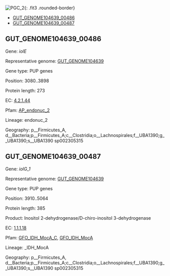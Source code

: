 ![PGC_2](../static/images/Clusters_figure/PGC_2.jpg){: .fit3 .rounded-border}

<ul id="myTab" class="nav nav-tabs">
  <li class="active">
        <a href="#tab1" data-toggle="tab">GUT_GENOME104639_00486</a>
  </li>
<li><a href="#tab2" data-toggle="tab">GUT_GENOME104639_00487</a></li>
</ul>

<div id="myTabContent" class="tab-content">
  <div class="tab-pane fade in active" id="tab1">

<h2 id="GUT_GENOME104639_00486">GUT_GENOME104639_00486</h2>
<p>Gene: <em>iolE</em>
<p>Representative genome: <a href="Europe">GUT_GENOME104639</a></p>
<p>Gene type: PUP genes</p>
<p>Position: 3080..3898</p>
<p>Protein length: 273</p>
<p>EC: <a href="https://www.brenda-enzymes.org/enzyme.php?ecno=4.2.1.44">4.2.1.44</a></p>
<p>Pfam: <a href="http://pfam.xfam.org/family/AP_endonuc_2">AP_endonuc_2</a></p>

<p>Lineage: endonuc_2</p>
<p>Geography: p__Firmicutes_A, d__Bacteria;p__Firmicutes_A;c__Clostridia;o__Lachnospirales;f__UBA1390;g__UBA1390;s__UBA1390 sp002305315</p>
  </div>

  <div class="tab-pane fade" id="tab2">

<h2 id="GUT_GENOME104639_00487">GUT_GENOME104639_00487</h2>
<p>Gene: <em>iolG_1</em></p>
<p>Representative genome: <a href="Europe">GUT_GENOME104639</a></p>
<p>Gene type: PUP genes</p>
<p>Position: 3910..5064</p>
<p>Protein length: 385</p>
<p>Product: Inositol 2-dehydrogenase/D-chiro-inositol 3-dehydrogenase</p>
<p>EC: <a href="https://www.brenda-enzymes.org/enzyme.php?ecno=1.1.1.18">1.1.1.18</a></p>
<p>Pfam: <a href="http://pfam.xfam.org/family/GFO_IDH_MocA_C">GFO_IDH_MocA_C</a>, <a href="http://pfam.xfam.org/family/GFO_IDH_MocA">GFO_IDH_MocA</a></p>
<p>Lineage: _IDH_MocA</p>
<p>Geography: p__Firmicutes_A, d__Bacteria;p__Firmicutes_A;c__Clostridia;o__Lachnospirales;f__UBA1390;g__UBA1390;s__UBA1390 sp002305315</p>

  </div>
</div>
